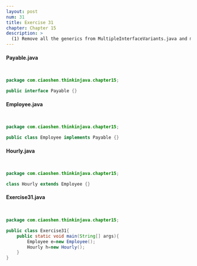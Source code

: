 ```yaml
---
layout: post
num: 31
title: Exercise 31
chapter: Chapter 15
description: >
  (1) Remove all the generics from MultipleInterfaceVariants.java and modify the code so that the example compiles.
---
```




#### Payable.java



```java


package com.ciaoshen.thinkinjava.chapter15;

public interface Payable {}


```





#### Employee.java



```java


package com.ciaoshen.thinkinjava.chapter15;

public class Employee implements Payable {}


```





#### Hourly.java



```java


package com.ciaoshen.thinkinjava.chapter15;

class Hourly extends Employee {}


```





#### Exercise31.java



```java


package com.ciaoshen.thinkinjava.chapter15;

public class Exercise31{
    public static void main(String[] args){
        Employee e=new Employee();
        Hourly h=new Hourly();
    }
}


```



